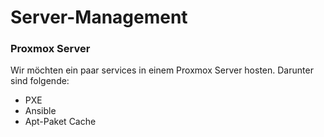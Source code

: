 # Server-Management
### Proxmox Server 
Wir möchten ein paar services in einem Proxmox Server hosten. Darunter sind folgende:

* PXE
* Ansible
* Apt-Paket Cache
